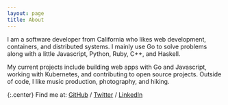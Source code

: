 ```yaml
---
layout: page
title: About
---
```


I am a software developer from California who likes web development, containers, and distributed systems. I mainly use Go to solve problems along with a little Javascript, Python, Ruby, C++, and Haskell.

My current projects include building web apps with Go and Javascript, working with Kubernetes, and contributing to open source projects. Outside of code, I like music production, photography, and hiking.

{:.center}
Find me at: [GitHub](https://github.com/nijaru) / [Twitter](https://twitter.com/nijaruuu) / [LinkedIn](https://www.linkedin.com/in/nick-russo/)
